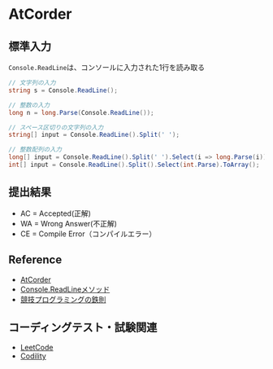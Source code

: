 ﻿# AtCorder

## 標準入力
`Console.ReadLine`は、コンソールに入力された1行を読み取る
```cs
// 文字列の入力
string s = Console.ReadLine();

// 整数の入力
long n = long.Parse(Console.ReadLine());

// スペース区切りの文字列の入力
string[] input = Console.ReadLine().Split(' ');

// 整数配列の入力
long[] input = Console.ReadLine().Split(' ').Select(i => long.Parse(i)).ToArray();
int[] input = Console.ReadLine().Split().Select(int.Parse).ToArray();
```

## 提出結果
- AC = Accepted(正解)
- WA = Wrong Answer(不正解)
- CE = Compile Error（コンパイルエラー）

## Reference
- [AtCorder](https://atcoder.jp/home)
- [Console.ReadLineメソッド](https://learn.microsoft.com/ja-jp/dotnet/api/system.console.readline?view=net-8.0)
- [競技プログラミングの鉄則](https://github.com/E869120/kyopro-tessoku?tab=readme-ov-file)

## コーディングテスト・試験関連
- [LeetCode](https://leetcode.com/)
- [Codility](https://www.codility.com/)